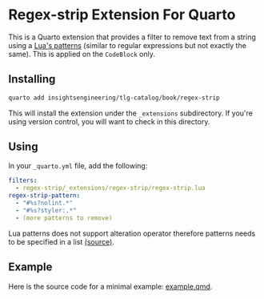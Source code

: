 # Regex-strip Extension For Quarto

This is a Quarto extension that provides a filter to remove text from a string using a [Lua's patterns](https://www.lua.org/manual/5.4/manual.html#6.4.1) (similar to regular expressions but not exactly the same). This is applied on the `CodeBlock` only.

## Installing

```bash
quarto add insightsengineering/tlg-catalog/book/regex-strip
```

This will install the extension under the `_extensions` subdirectory.
If you're using version control, you will want to check in this directory.

## Using

In your `_quarto.yml` file, add the following:

```yaml
filters:
  - regex-strip/_extensions/regex-strip/regex-strip.lua
regex-strip-pattern:
  - "#%s?nolint.*"
  - "#%s?styler:.*"
  - (more patterns to remove)
```

Lua patterns does not support alteration operator therefore patterns needs to be specified in a list [(source)](https://stackoverflow.com/questions/10438358/what-is-the-alternation-operator-in-lua-patterns).

## Example

Here is the source code for a minimal example: [example.qmd](example.qmd).

